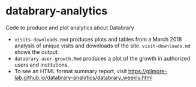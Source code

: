 # databrary-analytics
Code to produce and plot analytics about Databrary

- `visits-downloads.Rmd` produces plots and tables from a March 2018 analysis of unique visits and downloads of the site. `visit-downloads.md` shows the output.
- `databrary-user-growth.Rmd` produces a plot of the growth in authorized users and institutions.
- To see an HTML format summary report, visit <https://gilmore-lab.github.io/databrary-analytics/databrary_weekly.html>
